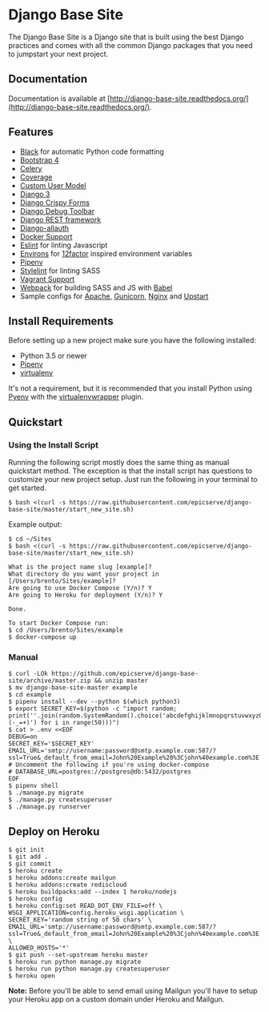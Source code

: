 Django Base Site
================

The Django Base Site is a Django site that is built using the best Django practices and comes with all the common Django
packages that you need to jumpstart your next project.


Documentation
-------------

Documentation is available at [http://django-base-site.readthedocs.org/](http://django-base-site.readthedocs.org/).

Features
--------

- [Black](https://black.readthedocs.io/en/stable/) for automatic Python code formatting
- [Bootstrap 4](https://getbootstrap.com/)
- [Celery](http://docs.celeryproject.org/)
- [Coverage](https://bitbucket.org/ned/coveragepy)
- [Custom User Model](https://docs.djangoproject.com/en/2.1/topics/auth/customizing/#substituting-a-custom-user-model)
- [Django 3](https://www.djangoproject.com/)
- [Django Crispy Forms](https://github.com/django-crispy-forms/django-crispy-forms)
- [Django Debug Toolbar](https://github.com/jazzband/django-debug-toolbar)
- [Django REST framework](https://www.django-rest-framework.org/)
- [Django-allauth](http://www.intenct.nl/projects/django-allauth/)
- [Docker Support](https://www.docker.com/)
- [Eslint](https://eslint.org/) for linting Javascript
- [Environs](https://github.com/sloria/environs) for [12factor](https://www.12factor.net/) inspired environment variables
- [Pipenv](https://github.com/kennethreitz/pipenv)
- [Stylelint](https://stylelint.io/) for linting SASS
- [Vagrant Support](https://www.vagrantup.com/)
- [Webpack](https://webpack.js.org/) for building SASS and JS with [Babel](https://babeljs.io/)
- Sample configs for [Apache](https://github.com/epicserve/django-base-site/tree/master/config/apache), [Gunicorn](https://github.com/epicserve/django-base-site/tree/master/config/gunicorn), [Nginx](https://github.com/epicserve/django-base-site/tree/master/config/nginx) and [Upstart](https://github.com/epicserve/django-base-site/tree/master/config/upstart)

Install Requirements
--------------------

Before setting up a new project make sure you have the following installed:

* Python 3.5 or newer 
* [Pipenv](https://github.com/kennethreitz/pipenv)
* [virtualenv](https://github.com/pypa/virtualenv)

It's not a requirement, but it is recommended that you install Python using [Pyenv](https://github.com/pyenv/pyenv) with the [virtualenvwrapper](https://github.com/pyenv/pyenv-virtualenvwrapper) plugin. 


Quickstart
----------

### Using the Install Script

Running the following script mostly does the same thing as manual quickstart method. The exception is that the install
script has questions to customize your new project setup. Just run the following in your terminal to get started.

    $ bash <(curl -s https://raw.githubusercontent.com/epicserve/django-base-site/master/start_new_site.sh)
    
Example output:

    $ cd ~/Sites
    $ bash <(curl -s https://raw.githubusercontent.com/epicserve/django-base-site/master/start_new_site.sh)
    
    What is the project name slug [example]?
    What directory do you want your project in [/Users/brento/Sites/example]?
    Are going to use Docker Compose (Y/n)? Y
    Are going to Heroku for deployment (Y/n)? Y

    Done.

    To start Docker Compose run:
    $ cd /Users/brento/Sites/example
    $ docker-compose up

### Manual

    $ curl -LOk https://github.com/epicserve/django-base-site/archive/master.zip && unzip master
    $ mv django-base-site-master example
    $ cd example
    $ pipenv install --dev --python $(which python3)
    $ export SECRET_KEY=$(python -c "import random; print(''.join(random.SystemRandom().choice('abcdefghijklmnopqrstuvwxyz0123456789%^&*(-_=+)') for i in range(50)))")
    $ cat > .env <<EOF
    DEBUG=on
    SECRET_KEY='$SECRET_KEY'
    EMAIL_URL='smtp://username:password@smtp.example.com:587/?ssl=True&_default_from_email=John%20Example%20%3Cjohn%40example.com%3E'
    # Uncomment the following if you're using docker-compose
    # DATABASE_URL=postgres://postgres@db:5432/postgres
    EOF
    $ pipenv shell
    $ ./manage.py migrate
    $ ./manage.py createsuperuser
    $ ./manage.py runserver


Deploy on Heroku
----------------

    $ git init
    $ git add .
    $ git commit
    $ heroku create
    $ heroku addons:create mailgun
    $ heroku addons:create rediscloud
    $ heroku buildpacks:add --index 1 heroku/nodejs
    $ heroku config
    $ heroku config:set READ_DOT_ENV_FILE=off \
    WSGI_APPLICATION=config.heroku_wsgi.application \
    SECRET_KEY='random string of 50 chars' \
    EMAIL_URL='smtp://username:password@smtp.example.com:587/?ssl=True&_default_from_email=John%20Example%20%3Cjohn%40example.com%3E' \
    ALLOWED_HOSTS='*'
    $ git push --set-upstream heroku master
    $ heroku run python manage.py migrate
    $ heroku run python manage.py createsuperuser    
    $ heroku open

**Note:**
Before you'll be able to send email using Mailgun you'll have to setup
your Heroku app on a custom domain under Heroku and Mailgun.
